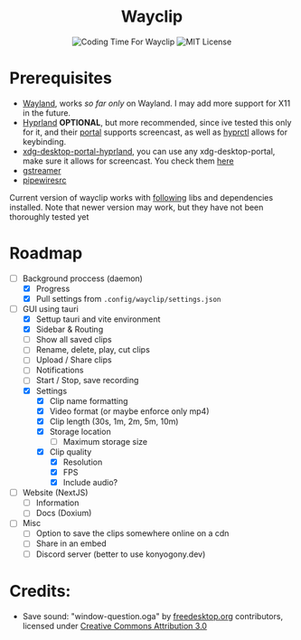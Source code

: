 <div align="center">
    <h1>Wayclip</h1>
    <img alt="Coding Time For Wayclip" src="https://wakapi.dev/api/badge/konyogony/interval:any/project:wayclip" />
    <img alt="MIT License" src="https://img.shields.io/badge/license-MIT-blue.svg" />
</div>

# Prerequisites

- [Wayland](https://wayland.freedesktop.org/), works _so far only_ on Wayland. I may add more support for X11 in the future.
- [Hyprland](https://hyprland.org/) **OPTIONAL**, but more recommended, since ive tested this only for it, and their [portal](https://archlinux.org/packages/?name=xdg-desktop-portal-hyprland) supports screencast, as well as [hyprctl](https://wiki.hyprland.org/Configuring/Using-hyprctl/) allows for keybinding.
- [xdg-desktop-portal-hyprland](https://archlinux.org/packages/?name=xdg-desktop-portal-hyprland), you can use any xdg-desktop-portal, make sure it allows for screencast. You check them [here](https://wiki.archlinux.org/title/XDG_Desktop_Portal)
- [gstreamer](https://wiki.archlinux.org/title/GStreamer)
- [pipewiresrc](https://wiki.archlinux.org/title/PipeWire)

Current version of wayclip works with [following](https://cdn.konyogony.dev/u/Uzbdvb.sh) libs and dependencies installed. Note that newer version may work, but they have not been thoroughly tested yet

# Roadmap

- [ ] Background proccess (daemon)
  - [x] Progress
  - [x] Pull settings from `.config/wayclip/settings.json`

- [ ] GUI using tauri
  - [x] Settup tauri and vite environment
  - [x] Sidebar & Routing
  - [ ] Show all saved clips
  - [ ] Rename, delete, play, cut clips
  - [ ] Upload / Share clips
  - [ ] Notifications
  - [ ] Start / Stop, save recording
  - [x] Settings
    - [x] Clip name formatting
    - [x] Video format (or maybe enforce only mp4)
    - [x] Clip length (30s, 1m, 2m, 5m, 10m)
    - [x] Storage location
      - [ ] Maximum storage size
    - [x] Clip quality
      - [x] Resolution
      - [x] FPS
      - [x] Include audio?

- [ ] Website (NextJS)
  - [ ] Information
  - [ ] Docs (Doxium)
- [ ] Misc
  - [ ] Option to save the clips somewhere online on a cdn
  - [ ] Share in an embed
  - [ ] Discord server (better to use konyogony.dev)

# Credits:

- Save sound: "window-question.oga" by [freedesktop.org](https://www.freedesktop.org/wiki/) contributors, licensed under [Creative Commons Attribution 3.0](https://creativecommons.org/licenses/by/3.0/)
